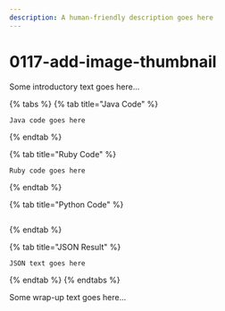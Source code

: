 ```yaml
---
description: A human-friendly description goes here
---
```


# 0117-add-image-thumbnail

Some introductory text goes here...

{% tabs %}
{% tab title="Java Code" %}
```text
Java code goes here
```
{% endtab %}

{% tab title="Ruby Code" %}
```text
Ruby code goes here
```
{% endtab %}

{% tab title="Python Code" %}
```text

```
{% endtab %}

{% tab title="JSON Result" %}
```text
JSON text goes here
```
{% endtab %}
{% endtabs %}

Some wrap-up text goes here...

